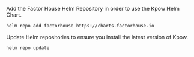 Add the Factor House Helm Repository in order to use the Kpow Helm Chart.

```bash
helm repo add factorhouse https://charts.factorhouse.io
```

Update Helm repositories to ensure you install the latest version of Kpow.

```bash
helm repo update
```
